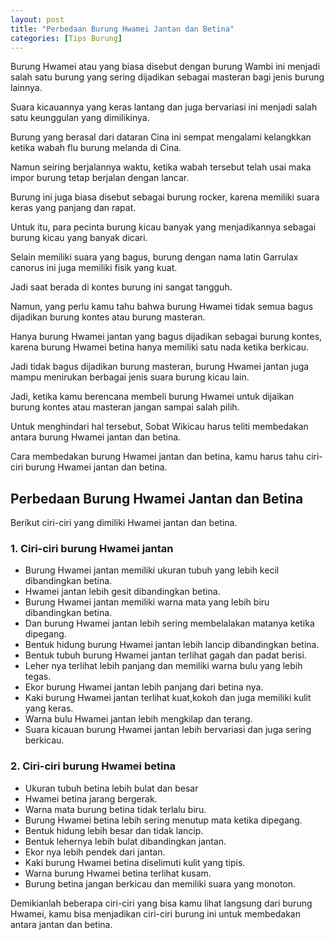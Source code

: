 ```yaml
---
layout: post
title: "Perbedaan Burung Hwamei Jantan dan Betina"
categories: [Tips Burung]
---
```


Burung Hwamei atau yang biasa disebut dengan burung Wambi ini menjadi salah satu burung yang sering dijadikan sebagai masteran bagi jenis burung lainnya.

Suara kicauannya yang keras lantang dan juga bervariasi ini menjadi salah satu keunggulan yang dimilikinya.

Burung yang berasal dari dataran Cina ini sempat mengalami kelangkkan ketika wabah flu burung melanda di Cina.

Namun seiring berjalannya waktu, ketika wabah tersebut telah usai maka impor burung tetap berjalan dengan lancar.

Burung ini juga biasa disebut sebagai burung rocker, karena memiliki suara keras yang panjang dan rapat.

Untuk itu, para pecinta burung kicau banyak yang menjadikannya sebagai burung kicau yang banyak dicari.

Selain memiliki suara yang bagus, burung dengan nama latin Garrulax canorus ini juga memiliki fisik yang kuat.

Jadi saat berada di kontes burung ini sangat tangguh.

Namun, yang perlu kamu tahu bahwa burung Hwamei tidak semua bagus dijadikan burung kontes atau burung masteran.

Hanya burung Hwamei jantan yang bagus dijadikan sebagai burung kontes, karena burung Hwamei betina hanya memiliki satu nada ketika berkicau.

Jadi tidak bagus dijadikan burung masteran, burung Hwamei jantan juga mampu menirukan berbagai jenis suara burung kicau lain.

Jadi, ketika kamu berencana membeli burung Hwamei untuk dijaikan burung kontes atau masteran jangan sampai salah pilih.

Untuk menghindari hal tersebut, Sobat Wikicau harus teliti membedakan antara burung Hwamei jantan dan betina.

Cara membedakan burung Hwamei jantan dan betina, kamu harus tahu ciri-ciri burung Hwamei jantan dan betina.

## Perbedaan Burung Hwamei Jantan dan Betina

Berikut ciri-ciri yang dimiliki Hwamei jantan dan betina.

### 1. Ciri-ciri burung Hwamei jantan

- Burung Hwamei jantan memiliki ukuran tubuh yang lebih kecil dibandingkan betina.
- Hwamei jantan lebih gesit dibandingkan betina.
- Burung Hwamei jantan memiliki warna mata yang lebih biru dibandingkan betina.
- Dan burung Hwamei jantan lebih sering membelalakan matanya ketika dipegang.
- Bentuk hidung burung Hwamei jantan lebih lancip dibandingkan betina.
- Bentuk tubuh burung Hwamei jantan terlihat gagah dan padat berisi.
- Leher nya terlihat lebih panjang dan memiliki warna bulu yang lebih tegas.
- Ekor burung Hwamei jantan lebih panjang dari betina nya.
- Kaki burung Hwamei jantan terlihat kuat,kokoh dan juga memiliki kulit yang keras.
- Warna bulu Hwamei jantan lebih mengkilap dan terang.
- Suara kicauan burung Hwamei jantan lebih bervariasi dan juga sering berkicau.

### 2. Ciri-ciri burung Hwamei betina

- Ukuran tubuh betina lebih bulat dan besar
- Hwamei betina jarang bergerak.
- Warna mata burung betina tidak terlalu biru.
- Burung Hwamei betina lebih sering menutup mata ketika dipegang.
- Bentuk hidung lebih besar dan tidak lancip.
- Bentuk lehernya lebih bulat dibandingkan jantan.
- Ekor nya lebih pendek dari jantan.
- Kaki burung Hwamei betina diselimuti kulit yang tipis.
- Warna burung Hwamei betina terlihat kusam.
- Burung betina jangan berkicau dan memiliki suara yang monoton.

Demikianlah beberapa ciri-ciri yang bisa kamu lihat langsung dari burung Hwamei, kamu bisa menjadikan ciri-ciri burung ini untuk membedakan antara jantan dan betina.
